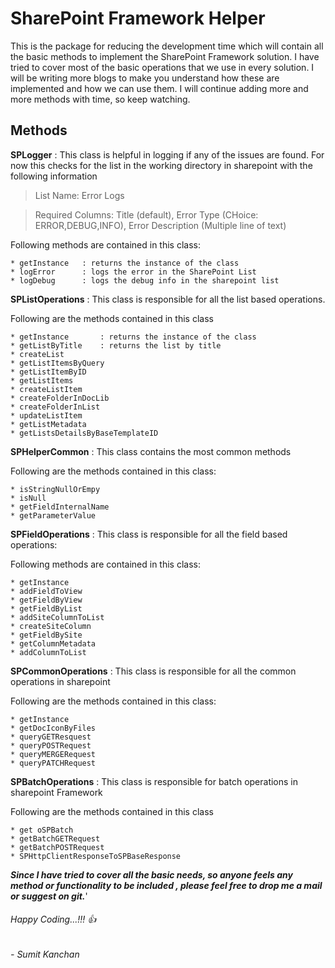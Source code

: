 # SharePoint Framework Helper


This is the package for reducing the development time which will contain all the basic methods to implement the SharePoint Framework solution. I have tried to cover most of the basic operations that we use in every solution. I will be writing more blogs to make you understand how these are implemented and how we can use them. I will continue adding more and more methods with time, so keep watching.

## Methods

**SPLogger** : This class is helpful in logging if any of the issues are found. For now this checks for the list in the working directory in sharepoint with the following information
> List Name: Error Logs

> Required Columns: Title (default), Error Type (CHoice: ERROR,DEBUG,INFO), Error Description (Multiple line of text)

Following methods are contained in this class:
```
* getInstance   : returns the instance of the class
* logError      : logs the error in the SharePoint List
* logDebug      : logs the debug info in the sharepoint list
```


**SPListOperations** : This class is responsible for all the list based operations.

Following are the methods contained in this class
```
* getInstance       : returns the instance of the class
* getListByTitle    : returns the list by title
* createList   
* getListItemsByQuery
* getListItemByID
* getListItems
* createListItem
* createFolderInDocLib
* createFolderInList
* updateListItem
* getListMetadata
* getListsDetailsByBaseTemplateID
```

**SPHelperCommon** : This class contains the most common methods

Following are the methods contained in this class:
```
* isStringNullOrEmpy
* isNull
* getFieldInternalName
* getParameterValue
```

**SPFieldOperations** : This class is responsible for all the field based operations:

Following methods are contained in this class:
```
* getInstance
* addFieldToView
* getFieldByView
* getFieldByList
* addSiteColumnToList
* createSiteColumn
* getFieldBySite
* getColumnMetadata
* addColumnToList
```

**SPCommonOperations** : This class is responsible for all the common operations in sharepoint

Following are the methods contained in this class:
```
* getInstance
* getDocIconByFiles
* queryGETResquest
* queryPOSTRequest
* queryMERGERequest
* queryPATCHRequest
```

**SPBatchOperations** : This class is responsible for batch operations in sharepoint Framework

Following are the methods contained in this class
```
* get oSPBatch
* getBatchGETRequest
* getBatchPOSTRequest
* SPHttpClientResponseToSPBaseResponse
```


**_Since I have tried to cover all the basic needs, so anyone feels any method or functionality to be included , please feel free to drop me a mail or suggest on git._**'
###### Happy Coding...!!! :+1:

###### - Sumit Kanchan
